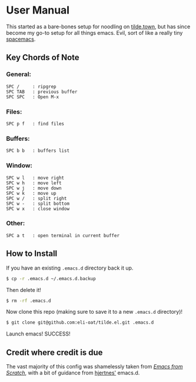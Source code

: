 # User Manual 

This started as a bare-bones setup for noodling on [tilde.town](https://tilde.town), but has since become my go-to setup for all things emacs. Evil, sort of like a really tiny [spacemacs](http://spacemacs.org/).

## Key Chords of Note
### General:
```
SPC /     : ripgrep
SPC TAB   : previous buffer
SPC SPC   : Open M-x
```
### Files:
```
SPC p f   : find files
```
### Buffers:
```
SPC b b   : buffers list
```
### Window:
```
SPC w l   : move right
SPC w h   : move left
SPC w j   : move down
SPC w k   : move up
SPC w /   : split right
SPC w -   : split bottom
SPC w x   : close window
```
### Other:
```
SPC a t   : open terminal in current buffer
```

## How to Install

If you have an existing `.emacs.d` directory back it up. 

```bash
$ cp -r .emacs.d ~/.emacs.d.backup
```

Then delete it! 

```bash
$ rm -rf .emacs.d
```

Now clone this repo (making sure to save it to a new `.emacs.d` directory)! 

```bash
$ git clone git@github.com:eli-oat/tilde.el.git .emacs.d
```

Launch emacs! SUCCESS!

## Credit where credit is due 

The vast majority of this config was shamelessly taken from [*Emacs from Scratch*](https://huytd.github.io/emacs-from-scratch.html), with a bit of guidance from [hjertnes'](https://github.com/hjertnes/emacs.d) emacs.d.

